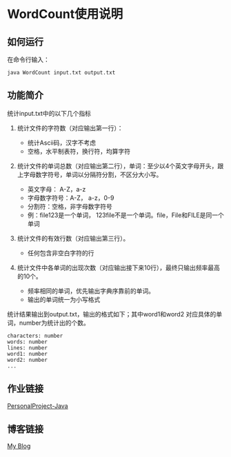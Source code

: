 # WordCount使用说明
## 如何运行
在命令行输入：
```
java WordCount input.txt output.txt
```
## 功能简介
统计input.txt中的以下几个指标
1. 统计文件的字符数（对应输出第一行）：
    - 统计Ascii码，汉字不考虑
    - 空格，水平制表符，换行符，均算字符

2. 统计文件的单词总数（对应输出第二行），单词：至少以4个英文字母开头，跟上字母数字符号，单词以分隔符分割，不区分大小写。
    - 英文字母： A-Z，a-z
    - 字母数字符号：A-Z， a-z，0-9
    - 分割符：空格，非字母数字符号
    - 例：file123是一个单词， 123file不是一个单词。file，File和FILE是同一个单词

3. 统计文件的有效行数（对应输出第三行）。
    - 任何包含非空白字符的行

4. 统计文件中各单词的出现次数（对应输出接下来10行），最终只输出频率最高的10个。
    - 频率相同的单词，优先输出字典序靠前的单词。
    - 输出的单词统一为小写格式

统计结果输出到output.txt，输出的格式如下；其中word1和word2 对应具体的单词，number为统计出的个数。

```
characters: number
words: number
lines: number
word1: number
word2: number
...
```

## 作业链接
[PersonalProject-Java](https://github.com/Trump800/PersonalProject-Java)

## 博客链接
[My Blog](https://www.cnblogs.com/SakuChyan/p/14477385.html)
